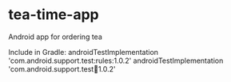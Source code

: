 # tea-time-app
Android app for ordering tea

Include in Gradle:
androidTestImplementation 'com.android.support.test:rules:1.0.2'
androidTestImplementation 'com.android.support.test:runner:1.0.2'
